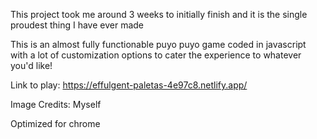 This project took me around 3 weeks to initially finish and it is the single proudest thing I have ever made

This is an almost fully functionable puyo puyo game coded in javascript with a lot of customization options to cater the experience to whatever you'd like!

Link to play: https://effulgent-paletas-4e97c8.netlify.app/

Image Credits:
Myself

Optimized for chrome
